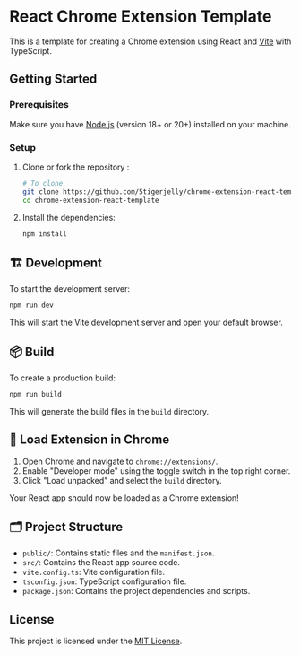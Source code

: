 # React Chrome Extension Template

This is a template for creating a Chrome extension using React and [Vite](https://vitejs.dev/) with TypeScript.


## Getting Started

### Prerequisites

Make sure you have [Node.js](https://nodejs.org/) (version 18+ or 20+) installed on your machine.

### Setup

1. Clone or fork the repository :

    ```sh
    # To clone
    git clone https://github.com/5tigerjelly/chrome-extension-react-template
    cd chrome-extension-react-template
    ```

2. Install the dependencies:

    ```sh
    npm install
    ```

## 🏗️ Development

To start the development server:

```sh
npm run dev
```

This will start the Vite development server and open your default browser.

## 📦 Build 

To create a production build:

```sh
npm run build
```

This will generate the build files in the `build` directory.

## 📂 Load Extension in Chrome

1. Open Chrome and navigate to `chrome://extensions/`.
2. Enable "Developer mode" using the toggle switch in the top right corner.
3. Click "Load unpacked" and select the `build` directory.

Your React app should now be loaded as a Chrome extension!

## 🗂️ Project Structure

- `public/`: Contains static files and the `manifest.json`.
- `src/`: Contains the React app source code.
- `vite.config.ts`: Vite configuration file.
- `tsconfig.json`: TypeScript configuration file.
- `package.json`: Contains the project dependencies and scripts.

## License

This project is licensed under the [MIT License](LICENSE).
